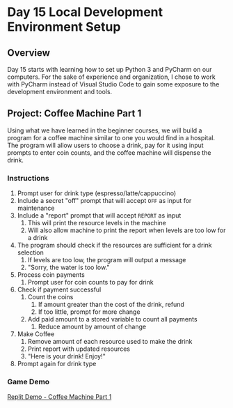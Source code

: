 # Day 15 Local Development Environment Setup

## Overview

Day 15 starts with learning how to set up Python 3 and PyCharm on our computers. For the sake of experience and organization, I chose to work with PyCharm instead of Visual Studio Code to gain some exposure to the development environment and tools. 

## Project: Coffee Machine Part 1

Using what we have learned in the beginner courses, we will build a program for a coffee machine similar to one you would find in a hospital. The program will allow users to choose a drink, pay for it using input prompts to enter coin counts, and the coffee machine will dispense the drink.

### Instructions

1. Prompt user for drink type (espresso/latte/cappuccino)
2. Include a secret "off" prompt that will accept `OFF` as input for maintenance
3. Include a "report" prompt that will accept `REPORT` as input
   1. This will print the resource levels in the machine
   2. Will also allow machine to print the report when levels are too low for a drink
4. The program should check if the resources are sufficient for a drink selection
   1. If levels are too low, the program will output a message
   2. "Sorry, the water is too low."
5. Process coin payments
   1. Prompt user for coin counts to pay for drink
6. Check if payment successful
   1. Count the coins
      1. If amount greater than the cost of the drink, refund
      2. If too little, prompt for more change
   2. Add paid amount to a stored variable to count all payments
      1. Reduce amount by amount of change
7. Make Coffee
   1. Remove amount of each resource used to make the drink
   2. Print report with updated resources
   3. "Here is your drink! Enjoy!"
8. Prompt again for drink type

### Game Demo

[Replit Demo - Coffee Machine Part 1](https://replit.com/@EoghyUnscripted/Coffee-Machine-Part-1)